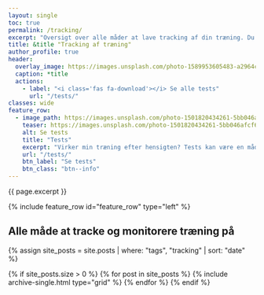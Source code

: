 ```yaml
---
layout: single
toc: true
permalink: /tracking/
excerpt: "Oversigt over alle måder at lave tracking af din træning. Du kan naturligvis bruge tests, men monitoriering af træning kan sagtens fungere uden at skulle lave maksimale tests."
title: &title "Tracking af træning"
author_profile: true
header:
  overlay_image: https://images.unsplash.com/photo-1589953605483-a2964c38d415?ixid=MnwxMjA3fDB8MHxwaG90by1wYWdlfHx8fGVufDB8fHx8&ixlib=rb-1.2.1&auto=format&fit=crop&w=1900&q=80
  caption: *title
  actions:
    - label: "<i class='fas fa-download'></i> Se alle tests"
      url: "/tests/"
classes: wide
feature_row:
  - image_path: https://images.unsplash.com/photo-1501820434261-5bb046afcf6b?ixlib=rb-1.2.1&ixid=eyJhcHBfaWQiOjEyMDd9&auto=format&fit=crop&w=1900&q=80
    teaser: https://images.unsplash.com/photo-1501820434261-5bb046afcf6b?ixlib=rb-1.2.1&ixid=eyJhcHBfaWQiOjEyMDd9&auto=format&fit=crop&w=400&q=80
    alt: Se tests
    title: "Tests"
    excerpt: "Virker min træning efter hensigten? Tests kan være en måde at teste, om du bliver bedre over tid. Se alle vores tests."
    url: "/tests/"
    btn_label: "Se tests"
    btn_class: "btn--info"
---
```


{{ page.excerpt }}

{% include feature_row id="feature_row" type="left" %}

## Alle måde at tracke og monitorere træning på

{% assign site_posts = site.posts | where: "tags", "tracking" | sort: "date" %}

<div class="feature__wrapper">

{% if site_posts.size > 0 %}
  {% for post in site_posts %}
    {% include archive-single.html type="grid" %}
  {% endfor %}
{% endif %}

</div>
